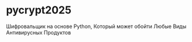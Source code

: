 # pycrypt2025
Шифровальщик на основе Python, Который может обойти Любые Виды Антивирусных Продуктов
